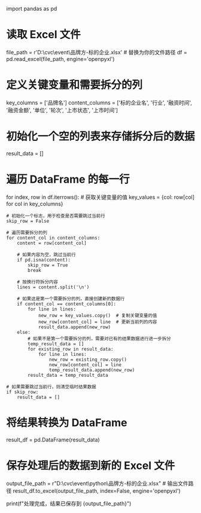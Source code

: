 import pandas as pd

# 读取 Excel 文件
file_path = r'D:\cvc\event\品牌方-标的企业.xlsx'  # 替换为你的文件路径
df = pd.read_excel(file_path, engine='openpyxl')

# 定义关键变量和需要拆分的列
key_columns = ['品牌名']
content_columns = ['标的企业名', '行业', '融资时间', '融资金额', '单位', '轮次', '上市状态', '上市时间']

# 初始化一个空的列表来存储拆分后的数据
result_data = []

# 遍历 DataFrame 的每一行
for index, row in df.iterrows():
    # 获取关键变量的值
    key_values = {col: row[col] for col in key_columns}
    
    # 初始化一个标志，用于检查是否需要跳过当前行
    skip_row = False
    
    # 遍历需要拆分的列
    for content_col in content_columns:
        content = row[content_col]
        
        # 如果内容为空，跳过当前行
        if pd.isna(content):
            skip_row = True
            break
        
        # 按换行符拆分内容
        lines = content.split('\n')
        
        # 如果这是第一个需要拆分的列，直接创建新的数据行
        if content_col == content_columns[0]:
            for line in lines:
                new_row = key_values.copy()  # 复制关键变量的值
                new_row[content_col] = line  # 更新当前列的内容
                result_data.append(new_row)
        else:
            # 如果不是第一个需要拆分的列，需要对已有的结果数据进行进一步拆分
            temp_result_data = []
            for existing_row in result_data:
                for line in lines:
                    new_row = existing_row.copy()
                    new_row[content_col] = line
                    temp_result_data.append(new_row)
            result_data = temp_result_data
    
    # 如果需要跳过当前行，则清空临时结果数据
    if skip_row:
        result_data = []

# 将结果转换为 DataFrame
result_df = pd.DataFrame(result_data)

# 保存处理后的数据到新的 Excel 文件
output_file_path = r"D:\cvc\event\python\品牌方-标的企业.xlsx"  # 输出文件路径
result_df.to_excel(output_file_path, index=False, engine='openpyxl')

print(f"处理完成，结果已保存到 {output_file_path}")
